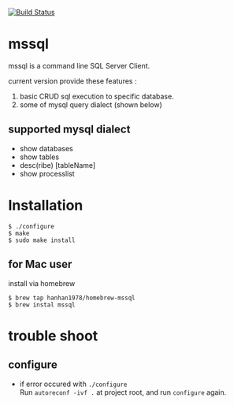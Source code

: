 [![Build Status](https://travis-ci.org/hanhan1978/mssql.svg?branch=master)](https://travis-ci.org/hanhan1978/mssql)

# mssql
mssql is a command line SQL Server Client.  
  
current version provide these features :  
1. basic CRUD sql execution to specific database.  
2. some of mysql query dialect (shown below)


## supported mysql dialect
- show databases  
- show tables  
- desc(ribe) [tableName]  
- show processlist  

# Installation
```
$ ./configure  
$ make  
$ sudo make install  
```

## for Mac user
install via homebrew

```
$ brew tap hanhan1978/homebrew-mssql 
$ brew instal mssql
```

# trouble shoot

## configure
+ if error occured with `./configure`  
Run `autoreconf -ivf .` at project root, and run `configure` again.
